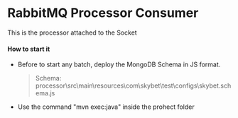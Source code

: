 # RabbitMQ Processor Consumer

This is the processor attached to the Socket

#### How to start it
* Before to start any batch, deploy the MongoDB Schema in JS format.
	> Schema: processor\src\main\resources\com\skybet\test\configs\skybet.schema.js
* Use the command "mvn exec:java" inside the prohect folder